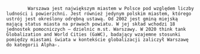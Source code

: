             Warszawa jest największym miastem w Polsce pod względem liczby ludności i powierzchni. Jest również jedynym polskim miastem, którego ustrój jest określony odrębną ustawą. Od 2002 jest gminą miejską mającą status miasta na prawach powiatu. W jej skład wchodzi 18 jednostek pomocniczych – dzielnic m.st. Warszawy. W 2020 think tank Globalization and World Cities (GaWC), badający wzajemne stosunki pomiędzy miastami świata w kontekście globalizacji zaliczył Warszawę do kategorii Alpha-. 
            